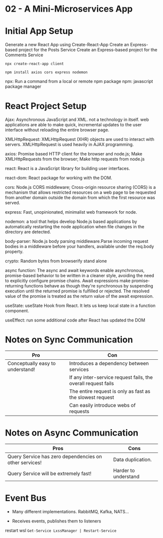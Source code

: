 # 02 - A Mini-Microservices App



# Initial App Setup

Generate a new React App using Create-React-App
Create an Express-based project for the Posts Service
Create an Express-based project for the Comments Service


`npx create-react-app client`

`npm install axios cors express nodemon`

npx: Run a command from a local or remote npm package
npm: javascript package manager


# React Project Setup

Ajax: Asynchronous JavaScript and XML. not a technology in itself. web applications are able to make quick, incremental updates to the user interface without reloading the entire browser page. 

XMLHttpRequest: XMLHttpRequest (XHR) objects are used to interact with servers. XMLHttpRequest is used heavily in AJAX programming.

axios: Promise based HTTP client for the browser and node.js; Make XMLHttpRequests from the browser; Make http requests from node.js

react: React is a JavaScript library for building user interfaces.

react-dom: React package for working with the DOM.

cors: Node.js CORS middleware; Cross-origin resource sharing (CORS) is a mechanism that allows restricted resources on a web page to be requested from another domain outside the domain from which the first resource was served.

express: Fast, unopinionated, minimalist web framework for node.

nodemon: a tool that helps develop Node.js based applications by automatically restarting the node application when file changes in the directory are detected.

body-parser: Node.js body parsing middleware.Parse incoming request bodies in a middleware before your handlers, available under the req.body property.

crypto: Random bytes from browserify stand alone

async function: The async and await keywords enable asynchronous, promise-based behavior to be written in a cleaner style, avoiding the need to explicitly configure promise chains. Await expressions make promise-returning functions behave as though they're synchronous by suspending execution until the returned promise is fulfilled or rejected. The resolved value of the promise is treated as the return value of the await expression.

useState: useState Hook from React. It lets us keep local state in a function component.

useEffect: run some additional code after React has updated the DOM




# Notes on Sync Communication

| Pro                              | Con                                                           |
| -------------------------------- | ------------------------------------------------------------- |
| Conceptually easy to understand! | Introduces a dependency between services                      |
|                                  | If any inter-service request fails, the overall request fails |
|                                  | The entire request is only as fast as the slowest request     |
|                                  | Can easily introduce webs of requests                         |





# Notes on Async Communication

| Pros                                                   | Cons                 |
| ------------------------------------------------------ | -------------------- |
| Query Service has zero dependencies on other services! | Data duplication.    |
| Query Service will be extremely fast!                  | Harder to understand |


# Event Bus
- Many different implementations. RabbitMQ, Kafka, NATS...

- Receives events, publishes them to listeners

restart wsl `Get-Service LxssManager | Restart-Service`





